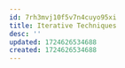 ```yaml
---
id: 7rh3mvj10f5v7n4cuyo95xi
title: Iterative Techniques
desc: ''
updated: 1724626534688
created: 1724626534688
---
```

